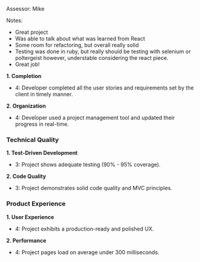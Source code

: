 Assessor: Mike

Notes:
* Great project
* Was able to talk about what was learned from React
* Some room for refactoring, but overall really solid
* Testing was done in ruby, but really should be testing with selenium or
poltergeist however, understable considering the react piece.
* Great job!

**1. Completion**

* 4: Developer completed all the user stories and requirements set by the client in timely manner.

**2. Organization**

* 4: Developer used a project management tool and updated their progress in real-time.

### Technical Quality

**1. Test-Driven Development**

* 3: Project shows adequate testing (90% - 95% coverage).

**2. Code Quality**

* 3: Project demonstrates solid code quality and MVC principles.

### Product Experience

**1. User Experience**

* 4: Project exhibits a production-ready and polished UX.

**2. Performance**

* 4: Project pages load on average under 300 milliseconds.
